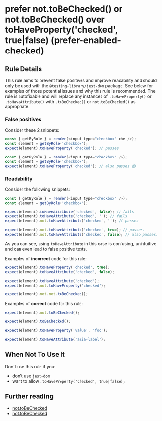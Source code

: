 # prefer not.toBeChecked() or not.toBeChecked() over toHaveProperty('checked', true|false) (prefer-enabled-checked)

## Rule Details

This rule aims to prevent false positives and improve readability and should only be used with the `@testing-library/jest-dom` package. See below for examples of those potential issues and why this rule is recommended. The rule is autofixable and will replace any instances of `.toHaveProperty()` or `.toHaveAttribute()` with `.toBeChecked()` or `not.toBeChecked()` as appropriate.

### False positives

Consider these 2 snippets:

```js
const { getByRole } = render(<input type="checkbox" che />);
const element = getByRole('checkbox');
expect(element).toHaveProperty('checked'); // passes

const { getByRole } = render(<input type="checkbox" />);
const element = getByRole('checkbox');
expect(element).toHaveProperty('checked'); // also passes 😱
```

### Readability

Consider the following snippets:

```js
const { getByRole } = render(<input type="checkbox" />);
const element = getByRole('checkbox');

expect(element).toHaveAttribute('checked', false); // fails
expect(element).toHaveAttribute('checked', ''); // fails
expect(element).not.toHaveAttribute('checked', ''); // passes

expect(element).not.toHaveAttribute('checked', true); // passes.
expect(element).not.toHaveAttribute('checked', false); // also passes.
```

As you can see, using `toHaveAttribute` in this case is confusing, unintuitive and can even lead to false positive tests.

Examples of **incorrect** code for this rule:

```js
expect(element).toHaveProperty('checked', true);
expect(element).toHaveAttribute('checked', false);

expect(element).toHaveAttribute('checked');
expect(element).not.toHaveProperty('checked');

expect(element).not.not.toBeChecked();
```

Examples of **correct** code for this rule:

```js
expect(element).not.toBeChecked();

expect(element).toBeChecked();

expect(element).toHaveProperty('value', 'foo');

expect(element).toHaveAttribute('aria-label');
```

## When Not To Use It

Don't use this rule if you:

- don't use `jest-dom`
- want to allow `.toHaveProperty('checked', true|false);`

## Further reading

- [not.toBeChecked](https://github.com/testing-library/jest-dom#not.toBeChecked)
- [not.toBeChecked](https://github.com/testing-library/jest-dom#not.toBeChecked)

